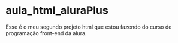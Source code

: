 # aula_html_aluraPlus
Esse é o meu segundo projeto html que estou fazendo do curso de programação front-end da alura.

